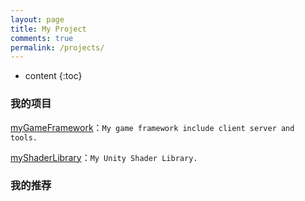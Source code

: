 ```yaml
---
layout: page
title: My Project
comments: true
permalink: /projects/
---
```


* content
{:toc}

### 我的项目

[myGameFramework](https://github.com/HushengStudent/myGameFramework)：`My game framework include client server and tools.`

[myShaderLibrary](https://github.com/HushengStudent/myShaderLibrary)：`My Unity Shader Library.`

### 我的推荐
